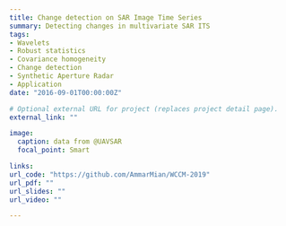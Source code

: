 ```yaml
---
title: Change detection on SAR Image Time Series
summary: Detecting changes in multivariate SAR ITS
tags:
- Wavelets
- Robust statistics
- Covariance homogeneity
- Change detection
- Synthetic Aperture Radar
- Application
date: "2016-09-01T00:00:00Z"

# Optional external URL for project (replaces project detail page).
external_link: ""

image:
  caption: data from @UAVSAR
  focal_point: Smart

links:
url_code: "https://github.com/AmmarMian/WCCM-2019"
url_pdf: ""
url_slides: ""
url_video: ""

---
```

